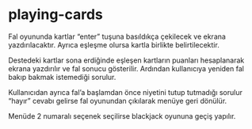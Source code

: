 # playing-cards

Fal oyununda kartlar “enter” tuşuna basıldıkça çekilecek ve ekrana yazdırılacaktır. Ayrıca eşleşme olursa kartla birlikte belirtilecektir.

Destedeki kartlar sona erdiğinde eşleşen kartların puanları hesaplanarak ekrana yazdırılır ve fal sonucu gösterilir. Ardından kullanıcıya yeniden fal bakıp bakmak istemediği sorulur.

Kullanıcıdan ayrıca fal’a başlamdan önce niyetini tutup tutmadığı sorulur “hayır” cevabı gelirse fal oyunundan çıkılarak menüye geri dönülür.

Menüde 2 numaralı seçenek seçilirse blackjack oyununa geçiş yapılır.
